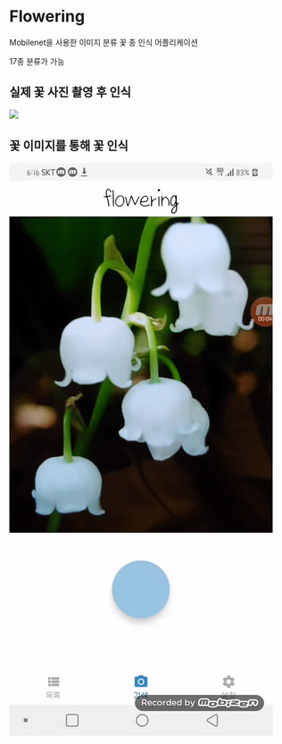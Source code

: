 # Flowering
Mobilenet을 사용한 이미지 분류 꽃 종 인식 어플리케이션

17종 분류가 가능

## 실제 꽃 사진 촬영 후 인식

![](https://github.com/kwonchanmi/Flowering/blob/master/img/ezgif.com-gif-maker.gif)

## 꽃 이미지를 통해 꽃 인식


![](https://github.com/kwonchanmi/Flowering/blob/master/img/ezgif.com-gif-maker%20(1).gif)


